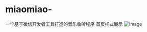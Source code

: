 # miaomiao-
一个基于微信开发者工具打造的音乐收听程序
首页样式展示
![Image](https://pic.imgdb.cn/item/6244672827f86abb2ab7b9c4.png)
